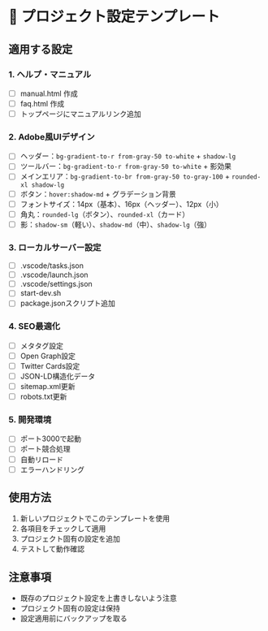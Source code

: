 # 🚀 プロジェクト設定テンプレート

## 適用する設定

### 1. ヘルプ・マニュアル
- [ ] manual.html 作成
- [ ] faq.html 作成
- [ ] トップページにマニュアルリンク追加

### 2. Adobe風UIデザイン
- [ ] ヘッダー：`bg-gradient-to-r from-gray-50 to-white` + `shadow-lg`
- [ ] ツールバー：`bg-gradient-to-r from-gray-50 to-white` + 影効果
- [ ] メインエリア：`bg-gradient-to-br from-gray-50 to-gray-100` + `rounded-xl shadow-lg`
- [ ] ボタン：`hover:shadow-md` + グラデーション背景
- [ ] フォントサイズ：14px（基本）、16px（ヘッダー）、12px（小）
- [ ] 角丸：`rounded-lg`（ボタン）、`rounded-xl`（カード）
- [ ] 影：`shadow-sm`（軽い）、`shadow-md`（中）、`shadow-lg`（強）

### 3. ローカルサーバー設定
- [ ] .vscode/tasks.json
- [ ] .vscode/launch.json
- [ ] .vscode/settings.json
- [ ] start-dev.sh
- [ ] package.jsonスクリプト追加

### 4. SEO最適化
- [ ] メタタグ設定
- [ ] Open Graph設定
- [ ] Twitter Cards設定
- [ ] JSON-LD構造化データ
- [ ] sitemap.xml更新
- [ ] robots.txt更新

### 5. 開発環境
- [ ] ポート3000で起動
- [ ] ポート競合処理
- [ ] 自動リロード
- [ ] エラーハンドリング

## 使用方法

1. 新しいプロジェクトでこのテンプレートを使用
2. 各項目をチェックして適用
3. プロジェクト固有の設定を追加
4. テストして動作確認

## 注意事項

- 既存のプロジェクト設定を上書きしないよう注意
- プロジェクト固有の設定は保持
- 設定適用前にバックアップを取る
